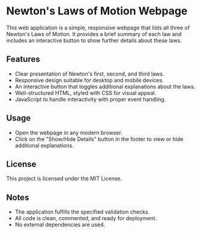 # Newton's Laws of Motion Webpage

This web application is a simple, responsive webpage that lists all three of Newton's Laws of Motion. It provides a brief summary of each law and includes an interactive button to show further details about these laws.

## Features
- Clear presentation of Newton's first, second, and third laws.
- Responsive design suitable for desktop and mobile devices.
- An interactive button that toggles additional explanations about the laws.
- Well-structured HTML, styled with CSS for visual appeal.
- JavaScript to handle interactivity with proper event handling.

## Usage
- Open the webpage in any modern browser.
- Click on the "Show/Hide Details" button in the footer to view or hide additional explanations.

## License
This project is licensed under the MIT License.

## Notes
- The application fulfills the specified validation checks.
- All code is clean, commented, and ready for deployment.
- No external dependencies are used.
